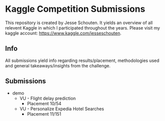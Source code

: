 # Kaggle Competition Submissions
This repository is created by Jesse Schouten. It yields an overview of all relevent Kaggle in which I participated throughout the years. Please visit my kaggle account: https://www.kaggle.com/jesseschouten.
## Info
All submissions yield info regarding results/placement, methodologies used and general takeaways/insights from the challenge.
## Submissions
* demo
  * VU - Flight delay prediction
    * Placement 10/54
  * VU - Personalize Expedia Hotel Searches
    * Placement 11/151


